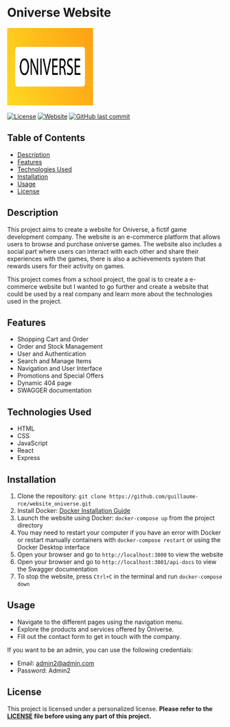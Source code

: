 # Oniverse Website

<img src="./logo.svg" width="200" height="180">

[![License](https://img.shields.io/badge/License-All%20Rights%20Reserved-blue.svg)](LICENSE.md)
[![Website](https://img.shields.io/website?down_color=red&down_message=offline&up_color=green&up_message=online&url=https%3A%2F%2Foniverse.guillaume-rce.com)](https://oniverse.guillaume-rce.com)
[![GitHub last commit](https://img.shields.io/github/last-commit/guillaume-rce/website_oniverse)](https://github.com/guillaume-rce/website_oniverse)

## Table of Contents
- [Description](#description)
- [Features](#features)
- [Technologies Used](#technologies-used)
- [Installation](#installation)
- [Usage](#usage)
- [License](#license)

## Description
This project aims to create a website for Oniverse, a fictif game development company. The website is an e-commerce platform that allows users to browse and purchase oniverse games. The website also includes a social part where users can interact with each other and share their experiences with the games, there is also a achievements system that rewards users for their activity on games.

This project comes from a school project, the goal is to create a e-commerce website but I wanted to go further and create a website that could be used by a real company and learn more about the technologies used in the project.

## Features
- Shopping Cart and Order
- Order and Stock Management
- User and Authentication
- Search and Manage Items
- Navigation and User Interface
- Promotions and Special Offers
- Dynamic 404 page
- SWAGGER documentation

## Technologies Used
- HTML
- CSS
- JavaScript
- React
- Express

## Installation
1. Clone the repository: `git clone https://github.com/guillaume-rce/website_oniverse.git`
2. Install Docker: [Docker Installation Guide](https://docs.docker.com/get-docker/)
3. Launch the website using Docker: `docker-compose up` from the project directory
4. You may need to restart your computer if you have an error with Docker or restart manually containers with `docker-compose restart` or using the Docker Desktop interface
5. Open your browser and go to `http://localhost:3000` to view the website
6. Open your browser and go to `http://localhost:3001/api-docs` to view the Swagger documentation
7. To stop the website, press `Ctrl+C` in the terminal and run `docker-compose down`

## Usage
- Navigate to the different pages using the navigation menu.
- Explore the products and services offered by Oniverse.
- Fill out the contact form to get in touch with the company.

If you want to be an admin, you can use the following credentials:
- Email: admin2@admin.com
- Password: Admin2

## License
This project is licensed under a personalized license. **Please refer to the [LICENSE](LICENSE.md) file before using any part of this project.**
